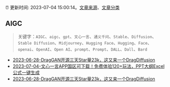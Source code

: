 :alarm_clock: 更新时间: 2023-07-04 15:00:14。[文章来源](/README.md)、[文章分类](/TAGS.md)

## AIGC


> 关键字：`AIGC`、`aigc`、`gpt`、`文心一言`、`通义千问`、`Stable`、`Diffusion`、`Stable Diffusion`、`Midjourney`、`Hugging Face`、`Hugging`、`Face`、`openai`、`OpenAI`、`Open AI`、`prompt`、`Prompt`、`DALL`、`Dall`、`Bard`



- [2023-06-28-DragGAN开源三天Star量23k，这又来一个DragDiffusion](https://posts.careerengine.us/p/649bc083d5caf15347363a89) 
- [2023-07-04-文心一言APP国区可下载！免费体验120+玩法，PPT大纲Excel公式一键生成](https://posts.careerengine.us/p/64a3aad81cf43a681c3f51f3) 
- [2023-06-28-DragGAN开源三天Star量23k，这又来一个DragDiffusion](https://posts.careerengine.us/p/649bc083d5caf15347363a89) 
